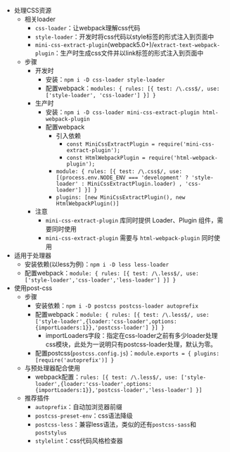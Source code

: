 - 处理CSS资源
	- 相关loader
		- `css-loader`：让webpack理解css代码
		- `style-loader`：开发时将css代码以style标签的形式注入到页面中
		- `mini-css-extract-plugin`(webpack5.0+)/`extract-text-webpack-plugin`：生产时生成css文件并以link标签的形式注入到页面中
	- 步骤
		- 开发时
			- 安装：`npm i -D css-loader style-loader`
			- 配置webpack：`modules: { rules: [{ test: /\.css$/, use: ['style-loader', 'css-loader'] }] }`
		- 生产时
			- 安装：`npm i -D css-loader mini-css-extract-plugin html-webpack-plugin`
			- 配置webpack
				- 引入依赖
					- `const MiniCssExtractPlugin = require('mini-css-extract-plugin');`
					- `const HtmlWebpackPlugin = require('html-webpack-plugin');`
				- `module: { rules: [{ test: /\.css$/, use: [(process.env.NODE_ENV === 'development' ? 'style-loader' : MiniCssExtractPlugin.loader) , 'css-loader'] }] }`
				- `plugins: [new MiniCssExtractPlugin(), new HtmlWebpackPlugin()]`
		- 注意
			- `mini-css-extract-plugin` 库同时提供 Loader、Plugin 组件，需要同时使用
			- `mini-css-extract-plugin` 需要与 `html-webpack-plugin` 同时使用
- 适用于处理器
	- 安装依赖(以less为例)：`npm i -D less less-loader`
	- 配置webpack：`module: { rules: [{ test: /\.less$/, use: ['style-loader','css-loader','less-loader'] }] }`
- 使用post-css
	- 步骤
		- 安装依赖：`npm i -D postcss postcss-loader autoprefix`
		- 配置webpack：`module: { rules: [{ test: /\.less$/, use: ['style-loader',{loader:'css-loader',options:{importLoaders:1}},'postcss-loader'] }] }`
			- importLoaders字段：指定在css-loader之前有多少loader处理css模块，此处为一说明只有postcss-loader处理，默认为零。
		- 配置postcss(`postcss.config.js`)：`module.exports = { plugins: [require('autoprefix')] }`
	- 与预处理器配合使用
		- webpack配置：`rules: [{ test: /\.less$/, use: ['style-loader',{loader:'css-loader',options:{importLoaders:1}},'postcss-loader','less-loader'] }]`
	- 推荐插件
		- `autoprefix`：自动加浏览器前缀
		- `postcss-preset-env`：css语法降级
		- `postcss-less`：兼容less语法，类似的还有`postcss-sass`和`poststylus`
		- `stylelint`：css代码风格检查器